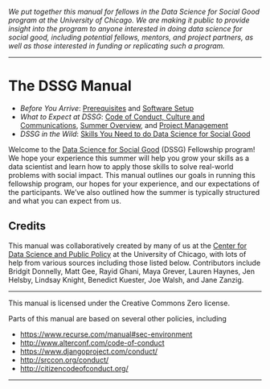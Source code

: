 _We put together this manual for fellows in the Data Science for Social Good program at the University of Chicago. We are making it public to provide insight into the program to anyone interested in doing data science for social good, including potential fellows, mentors, and project partners, as well as those interested in funding or replicating such a program._
________________
# The DSSG Manual
- *Before You Arrive*: [Prerequisites](prerequisites/) and [Software Setup](tech-tutorials/software-setup/)
- *What to Expect at DSSG*: [Code of Conduct, Culture and Communications](conduct-culture-and-communications/), [Summer Overview](summer-overview/), and [Project Management](project-management/)
- *DSSG in the Wild*: [Skills You Need to do Data Science for Social Good](skills-you-need/)

Welcome to the [Data Science for Social Good](http://dssg.uchicago.edu) (DSSG) Fellowship program! We hope your experience this summer will help you grow your skills as a data scientist and learn how to apply those skills to solve real-world problems with social impact. This manual outlines our goals in running this fellowship program, our hopes for your experience, and our expectations of the participants. We’ve also outlined how the summer is typically structured and what you can expect from us.

## Credits
This manual was collaboratively created by many of us at the [Center for Data Science and Public Policy](http://dsapp.uchicago.edu) at the University of Chicago, with lots of help from various sources including those listed below. Contributors include Bridgit Donnelly, Matt Gee, Rayid Ghani, Maya Grever, Lauren Haynes, Jen Helsby, Lindsay Knight, Benedict Kuester, Joe Walsh, and Jane Zanzig.

________________________
This manual is licensed under the Creative Commons Zero license.

Parts of this manual are based on several other policies, including
- https://www.recurse.com/manual#sec-environment
- http://www.alterconf.com/code-of-conduct
- https://www.djangoproject.com/conduct/
- http://srccon.org/conduct/
- http://citizencodeofconduct.org/

________________________

